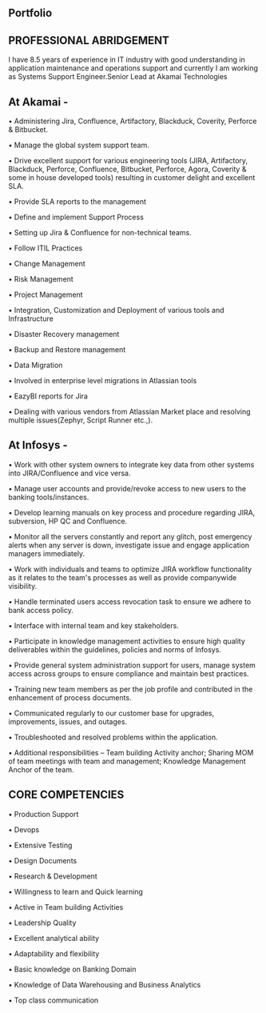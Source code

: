 ## Portfolio


## PROFESSIONAL ABRIDGEMENT

I have 8.5 years of experience in IT industry with good understanding in application maintenance and operations support and currently I am working as Systems Support Engineer.Senior Lead at Akamai Technologies


## At Akamai -

• Administering Jira, Confluence, Artifactory, Blackduck, Coverity, Perforce & Bitbucket.

• Manage the global system support team.

• Drive excellent support for various engineering tools (JIRA, Artifactory, Blackduck, Perforce, Confluence,
  Bitbucket, Perforce, Agora, Coverity & some in house developed tools) resulting in customer delight and excellent
  SLA.
  
• Provide SLA reports to the management

• Define and implement Support Process

• Setting up Jira & Confluence for non-technical teams.

• Follow ITIL Practices

• Change Management

• Risk Management

• Project Management

• Integration, Customization and Deployment of various tools and Infrastructure

• Disaster Recovery management

• Backup and Restore management

• Data Migration

• Involved in enterprise level migrations in Atlassian tools

• EazyBI reports for Jira

• Dealing with various vendors from Atlassian Market place and resolving multiple issues(Zephyr, Script Runner etc.,).


## At Infosys -

• Work with other system owners to integrate key data from other systems into JIRA/Confluence and vice versa.

• Manage user accounts and provide/revoke access to new users to the banking tools/instances.

• Develop learning manuals on key process and procedure regarding JIRA, subversion, HP QC and Confluence.

• Monitor all the servers constantly and report any glitch, post emergency alerts when any server is down,
investigate issue and engage application managers immediately.

• Work with individuals and teams to optimize JIRA workflow functionality as it relates to the team's processes as
well as provide companywide visibility.

• Handle terminated users access revocation task to ensure we adhere to bank access policy.

• Interface with internal team and key stakeholders.

• Participate in knowledge management activities to ensure high quality deliverables within the guidelines, policies
and norms of Infosys.

• Provide general system administration support for users, manage system access across groups to ensure
compliance and maintain best practices.

• Training new team members as per the job profile and contributed in the enhancement of process documents.

• Communicated regularly to our customer base for upgrades, improvements, issues, and outages.

• Troubleshooted and resolved problems within the application.

• Additional responsibilities – Team building Activity anchor; Sharing MOM of team meetings with team and
management; Knowledge Management Anchor of the team.
 
## CORE COMPETENCIES

• Production Support

• Devops

• Extensive Testing

• Design Documents

• Research & Development

• Willingness to learn and Quick learning

• Active in Team building Activities

• Leadership Quality

• Excellent analytical ability

• Adaptability and flexibility

• Basic knowledge on Banking Domain

• Knowledge of Data Warehousing and Business Analytics

• Top class communication

